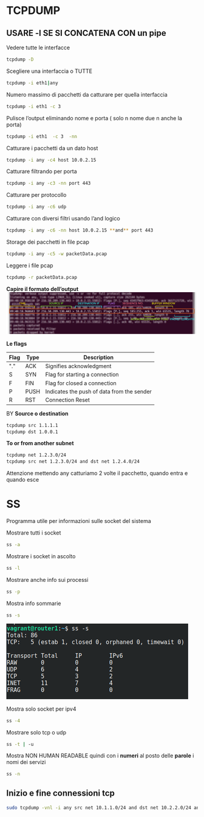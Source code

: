# TCPDUMP

## USARE -l SE SI CONCATENA CON un pipe

Vedere tutte le interfacce

```bash
tcpdump -D  
```

Scegliere una interfaccia o TUTTE

```bash
tcpdump -i eth1|any
```

Numero massimo di pacchetti da catturare per quella interfaccia 

```bash
tcpdump -i eth1 -c 3
```

Pulisce l’output eliminando nome e porta ( solo n nome due n anche la porta)

```bash
tcpdump -i eth1  -c 3  -nn   
```

Catturare i pacchetti da un dato host

```bash
tcpdump -i any -c4 host 10.0.2.15
```

Catturare filtrando per porta

```bash
tcpdump -i any -c3 -nn port 443
```

Catturare per protocollo

```bash
tcpdump -i any -c6 udp
```

Catturare con diversi filtri usando l’and logico

```bash
tcpdump -i any -c6 -nn host 10.0.2.15 **and** port 443
```

Storage dei pacchetti in file pcap

```bash
tcpdump -i any -c5 -w packetData.pcap
```

Leggere i file pcap

```bash
tcpdump -r packetData.pcap
```

**Capire il formato dell’output**
![output](images/tcpdump.png)

**Le flags**

| Flag | Type | Description |
|------|------|-------------|
| "."  | ACK  | Signifies acknowledgment |
| S    | SYN  | Flag for starting a connection |
| F    | FIN  | Flag for closed a connection |
| P    | PUSH | Indicates the push of data from the sender |
| R    | RST  | Connection Reset |

BY **Source o destination**

```bash
tcpdump src 1.1.1.1
tcpdump dst 1.0.0.1
```

**To or from another subnet**

```bash
tcpdump net 1.2.3.0/24
tcpdump src net 1.2.3.0/24 and dst net 1.2.4.0/24
```

Attenzione mettendo any catturiamo 2 volte il pacchetto, quando entra e quando esce 

# SS

Programma utile per informazioni sulle socket del sistema

Mostrare tutti i socket

```bash
ss -a
```

Mostrare i socket in ascolto

```bash
ss -l
```

Mostrare anche info sui processi

```bash
ss -p
```

Mostra info sommarie

```bash
ss -s
```

![Untitled](images/ss.png)

Mostra solo socket per ipv4

```bash
ss -4
```

Mostrare solo tcp o udp

```bash
ss -t | -u
```

Mostra NON HUMAN READABLE quindi con i **numeri** al posto delle **parole** i nomi dei servizi

```bash
ss -n
```

## Inizio e fine connessioni tcp

```bash
sudo tcpdump -vnl -i any src net 10.1.1.0/24 and dst net 10.2.2.0/24 and dst port 22 and  'tcp[tcpflags] & (tcp-syn|tcp-fin) != 0'
```